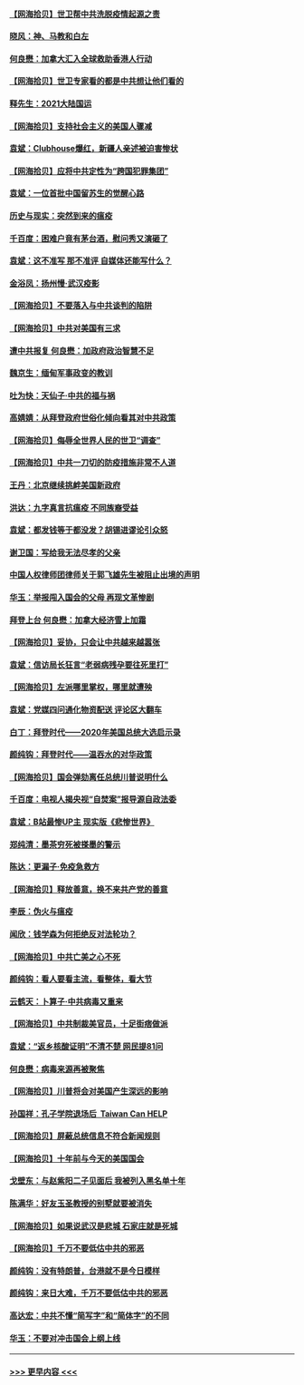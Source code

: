 #### [【网海拾贝】世卫帮中共洗脱疫情起源之责](../pages/nsc993/n12746838.md?t=02120251) 
#### [晓风：神、马教和白左](../pages/nsc993/n12746828.md?t=02120251) 
#### [何良懋：加拿大汇入全球救助香港人行动](../pages/nsc993/n12746719.md?t=02120251) 
#### [【网海拾贝】世卫专家看的都是中共想让他们看的](../pages/nsc993/n12744865.md?t=02120251) 
#### [释先生：2021大陆国运](../pages/nsc993/n12744813.md?t=02120251) 
#### [【网海拾贝】支持社会主义的美国人骤减](../pages/nsc993/n12742476.md?t=02120251) 
#### [袁斌：Clubhouse爆红，新疆人亲述被迫害惨状](../pages/nsc993/n12742407.md?t=02120251) 
#### [【网海拾贝】应将中共定性为“跨国犯罪集团”](../pages/nsc993/n12740430.md?t=02120251) 
#### [袁斌：一位首批中国留苏生的觉醒心路](../pages/nsc993/n12740396.md?t=02120251) 
#### [历史与现实：突然到来的瘟疫](../pages/nsc993/n12738507.md?t=02120251) 
#### [千百度：困难户竟有茅台酒，慰问秀又演砸了](../pages/nsc993/n12738362.md?t=02120251) 
#### [袁斌：这不准写 那不准评 自媒体还能写什么？](../pages/nsc993/n12737833.md?t=02120251) 
#### [金浴凤：扬州慢‧武汉疫影](../pages/nsc993/n12737248.md?t=02120251) 
#### [【网海拾贝】不要落入与中共谈判的陷阱](../pages/nsc993/n12735229.md?t=02120251) 
#### [【网海拾贝】中共对美国有三求](../pages/nsc993/n12735197.md?t=02120251) 
#### [遭中共报复 何良懋：加政府政治智慧不足](../pages/nsc993/n12734323.md?t=02120251) 
#### [魏京生：缅甸军事政变的教训](../pages/nsc993/n12732470.md?t=02120251) 
#### [吐为快：天仙子·中共的福与祸](../pages/nsc993/n12732165.md?t=02120251) 
#### [高婧婧：从拜登政府世俗化倾向看其对中共政策](../pages/nsc993/n12730028.md?t=02120251) 
#### [【网海拾贝】侮辱全世界人民的世卫“调查”](../pages/nsc993/n12727884.md?t=02120251) 
#### [【网海拾贝】中共一刀切的防疫措施非常不人道](../pages/nsc993/n12724879.md?t=02120251) 
#### [王丹：北京继续挑衅美国新政府](../pages/nsc993/n12722456.md?t=02120251) 
#### [洪达：九字真言抗瘟疫 不同族裔受益](../pages/nsc993/n12722448.md?t=02120251) 
#### [袁斌：都发钱等于都没发？胡锡进谬论引众怒](../pages/nsc993/n12722393.md?t=02120251) 
#### [谢卫国：写给我无法尽孝的父亲](../pages/nsc993/n12720325.md?t=02120251) 
#### [中国人权律师团律师关于郭飞雄先生被阻止出境的声明](../pages/nsc993/n12720203.md?t=02120251) 
#### [华玉：举报闯入国会的父母 再现文革惨剧](../pages/nsc993/n12719070.md?t=02120251) 
#### [拜登上台 何良懋：加拿大经济雪上加霜](../pages/nsc993/n12718943.md?t=02120251) 
#### [【网海拾贝】妥协，只会让中共越来越嚣张](../pages/nsc993/n12717392.md?t=02120251) 
#### [袁斌：信访局长狂言“老弱病残孕要往死里打”](../pages/nsc993/n12717343.md?t=02120251) 
#### [【网海拾贝】左派哪里掌权，哪里就遭殃](../pages/nsc993/n12715009.md?t=02120251) 
#### [袁斌：党媒四问通化物资配送 评论区大翻车](../pages/nsc993/n12714950.md?t=02120251) 
#### [白丁：拜登时代——2020年美国总统大选启示录](../pages/nsc993/n12714920.md?t=02120251) 
#### [颜纯钩：拜登时代——温吞水的对华政策](../pages/nsc993/n12713245.md?t=02120251) 
#### [【网海拾贝】国会弹劾离任总统川普说明什么](../pages/nsc993/n12712816.md?t=02120251) 
#### [千百度：电视人揭央视“自焚案”报导源自政法委](../pages/nsc993/n12709760.md?t=02120251) 
#### [袁斌：B站最惨UP主 现实版《悲惨世界》](../pages/nsc993/n12709686.md?t=02120251) 
#### [郑纯清：墨茶穷死被搽墨的警示](../pages/nsc993/n12709262.md?t=02120251) 
#### [陈达：更漏子·免疫急救方](../pages/nsc993/n12709244.md?t=02120251) 
#### [【网海拾贝】释放善意，换不来共产党的善意](../pages/nsc993/n12708361.md?t=02120251) 
#### [李辰：伪火与瘟疫](../pages/nsc993/n12707981.md?t=02120251) 
#### [闻欣：钱学森为何拒绝反对法轮功？](../pages/nsc993/n12707407.md?t=02120251) 
#### [【网海拾贝】中共亡美之心不死](../pages/nsc993/n12707621.md?t=02120251) 
#### [颜纯钩：看人要看主流，看整体，看大节](../pages/nsc993/n12707536.md?t=02120251) 
#### [云鹤天：卜算子‧中共病毒又重来](../pages/nsc993/n12707408.md?t=02120251) 
#### [【网海拾贝】中共制裁美官员，十足街痞做派](../pages/nsc993/n12705115.md?t=02120251) 
#### [袁斌：“返乡核酸证明”不清不楚 网民提81问](../pages/nsc993/n12704982.md?t=02120251) 
#### [何良懋：病毒来源再被聚焦](../pages/nsc993/n12704944.md?t=02120251) 
#### [【网海拾贝】川普将会对美国产生深远的影响](../pages/nsc993/n12703045.md?t=02120251) 
#### [孙国祥：孔子学院退场后  Taiwan Can HELP](../pages/nsc993/n12702430.md?t=02120251) 
#### [【网海拾贝】屏蔽总统信息不符合新闻规则](../pages/nsc993/n12699998.md?t=02120251) 
#### [【网海拾贝】十年前与今天的美国国会](../pages/nsc993/n12696993.md?t=02120251) 
#### [戈壁东：与赵紫阳二子见面后 我被列入黑名单十年](../pages/nsc993/n12696215.md?t=02120251) 
#### [陈满华：好友玉圣教授的别墅就要被消失](../pages/nsc993/n12695411.md?t=02120251) 
#### [【网海拾贝】如果说武汉是悲城 石家庄就是死城](../pages/nsc993/n12694589.md?t=02120251) 
#### [【网海拾贝】千万不要低估中共的邪恶](../pages/nsc993/n12692771.md?t=02120251) 
#### [颜纯钩：没有特朗普，台港就不是今日模样](../pages/nsc993/n12692678.md?t=02120251) 
#### [颜纯钩：来日大难，千万不要低估中共的邪恶](../pages/nsc993/n12692080.md?t=02120251) 
#### [高达宏：中共不懂“简写字”和“简体字”的不同](../pages/nsc993/n12692068.md?t=02120251) 
#### [华玉：不要对冲击国会上纲上线](../pages/nsc993/n12689948.md?t=02120251) 

----
#### [ >>> 更早内容 <<< ](../indexes/nsc993-earlier.md)
